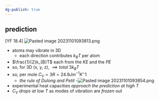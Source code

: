 ```yaml
---
dg-publish: true
---
```


## prediction
[YF 18.4]
![Pasted image 20231101093813.png](/img/user/pics/Pasted%20image%2020231101093813.png)
- atoms may vibrate in 3D
	- each direction contributes $k_{B}T$ per atom
- $\frac{1}{2}k_{B}T$ each from the $KE$ and the $PE$
- so, for 3D (x, y, z), $\implies total \; 3k_{B}T$
- so, per mole $C_{V}=3R = 24.9 Jm^{-1}K^-1$
	- *the rule of Dulong and Petit*
-![Pasted image 20231101093854.png](/img/user/pics/Pasted%20image%2020231101093854.png)
- experimental heat capacities *approach the prediction at high $T$*
- $C_{V}$ *drops at low $T$* as modes of vibration are *frozen out*
